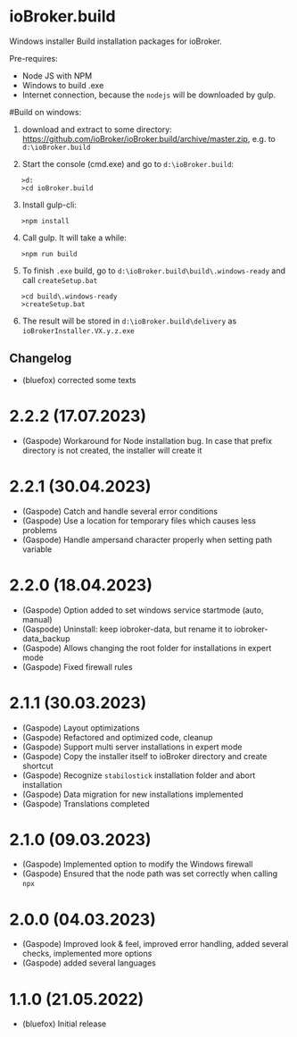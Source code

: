 # ioBroker.build

Windows installer Build installation packages for ioBroker.

Pre-requires:

- Node JS with NPM
- Windows to build .exe
- Internet connection, because the `nodejs` will be downloaded by gulp.

#Build on windows:

1. download and extract to some directory: https://github.com/ioBroker/ioBroker.build/archive/master.zip, e.g. to `d:\ioBroker.build`

2. Start the console (cmd.exe) and go to `d:\ioBroker.build`:

```
   >d:
   >cd ioBroker.build
```

3. Install gulp-cli:

```
   >npm install
```

4. Call gulp. It will take a while:

```
   >npm run build
```

5. To finish `.exe` build, go to `d:\ioBroker.build\build\.windows-ready` and call `createSetup.bat`

```
   >cd build\.windows-ready
   >createSetup.bat
```

6. The result will be stored in `d:\ioBroker.build\delivery` as `ioBrokerInstaller.VX.y.z.exe`

## Changelog
- (bluefox) corrected some texts

# 2.2.2 (17.07.2023)
- (Gaspode) Workaround for Node installation bug. In case that prefix directory is not created, the installer will create it

# 2.2.1 (30.04.2023)
- (Gaspode) Catch and handle several error conditions
- (Gaspode) Use a location for temporary files which causes less problems
- (Gaspode) Handle ampersand character properly when setting path variable

# 2.2.0 (18.04.2023)
- (Gaspode) Option added to set windows service startmode (auto, manual)
- (Gaspode) Uninstall: keep iobroker-data, but rename it to iobroker-data_backup
- (Gaspode) Allows changing the root folder for installations in expert mode
- (Gaspode) Fixed firewall rules

# 2.1.1 (30.03.2023)
- (Gaspode) Layout optimizations
- (Gaspode) Refactored and optimized code, cleanup
- (Gaspode) Support multi server installations in expert mode
- (Gaspode) Copy the installer itself to ioBroker directory and create shortcut
- (Gaspode) Recognize `stabilostick` installation folder and abort installation
- (Gaspode) Data migration for new installations implemented
- (Gaspode) Translations completed

# 2.1.0 (09.03.2023)
- (Gaspode) Implemented option to modify the Windows firewall
- (Gaspode) Ensured that the node path was set correctly when calling `npx`

# 2.0.0 (04.03.2023)
- (Gaspode) Improved look & feel, improved error handling, added several checks, implemented more options
- (Gaspode) added several languages

# 1.1.0 (21.05.2022)
- (bluefox) Initial release
